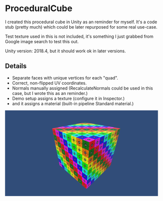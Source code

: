 # ProceduralCube

I created this procedural cube in Unity as an reminder for myself. It's a code stub (pretty much) which could be later repurposed for some real use-case.

Test texture used in this is not included, it's something I just grabbed from Google image search to test this out.

Unity version: 2018.4, but it should work ok in later versions.

## Details

- Separate faces with unique vertices for each "quad".
- Correct, non-flipped UV coordinates.
- Normals manually assigned (RecalculateNormals could be used in this case, but I wrote this as an reminder.)
- Demo setup assigns a texture (configure it in Inspector.)
- and it assigns a material (built-in pipeline Standard material.)

![Procedural cube image](ProceduralCube.png)